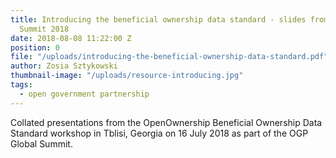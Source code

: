 ```yaml
---
title: Introducing the beneficial ownership data standard - slides from the OGP Global
  Summit 2018
date: 2018-08-08 11:22:00 Z
position: 0
file: "/uploads/introducing-the-beneficial-ownership-data-standard.pdf"
author: Zosia Sztykowski
thumbnail-image: "/uploads/resource-introducing.jpg"
tags:
  - open government partnership
---
```


Collated presentations from the OpenOwnership Beneficial Ownership Data Standard workshop in Tblisi, Georgia on 16 July 2018 as part of the OGP Global Summit.
